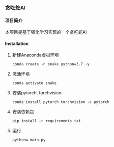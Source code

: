 ### 贪吃蛇AI

#### 项目简介
本项目是基于强化学习实现的一个贪吃蛇AI

#### Installation
1. 新建Anaconda虚拟环境

   ```
   conda create -n snake python=3.7 -y
   ```
   
2. 激活环境

   ```
   conda activate snake
   ```

3. 安装pytorch, torchvision

   ```
   conda install pytorch torchvision -c pytorch
   ```

4. 安装依赖包

   ```
   pip install -r requirements.txt
   ```

5. 运行

   ```
   pythonw main.py
   ```



